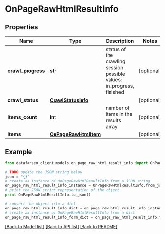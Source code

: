 # OnPageRawHtmlResultInfo


## Properties

Name | Type | Description | Notes
------------ | ------------- | ------------- | -------------
**crawl_progress** | **str** | status of the crawling session possible values: in_progress, finished | [optional] 
**crawl_status** | [**CrawlStatusInfo**](CrawlStatusInfo.md) |  | [optional] 
**items_count** | **int** | number of items in the results array | [optional] 
**items** | [**OnPageRawHtmlItem**](OnPageRawHtmlItem.md) |  | [optional] 

## Example

```python
from dataforseo_client.models.on_page_raw_html_result_info import OnPageRawHtmlResultInfo

# TODO update the JSON string below
json = "{}"
# create an instance of OnPageRawHtmlResultInfo from a JSON string
on_page_raw_html_result_info_instance = OnPageRawHtmlResultInfo.from_json(json)
# print the JSON string representation of the object
print OnPageRawHtmlResultInfo.to_json()

# convert the object into a dict
on_page_raw_html_result_info_dict = on_page_raw_html_result_info_instance.to_dict()
# create an instance of OnPageRawHtmlResultInfo from a dict
on_page_raw_html_result_info_form_dict = on_page_raw_html_result_info.from_dict(on_page_raw_html_result_info_dict)
```
[[Back to Model list]](../README.md#documentation-for-models) [[Back to API list]](../README.md#documentation-for-api-endpoints) [[Back to README]](../README.md)


